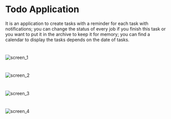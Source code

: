 # Todo Application

It is an application to create tasks with a reminder for each task with notifications; you can change the status of every job if you finish this task or you want to put it in the archive to keep it for memory; you can find a calendar to display the tasks depends on the date of tasks.

#

![screen_1](https://user-images.githubusercontent.com/52718382/229699790-8e88ae5d-c0f8-4f47-b1e7-8fb1d470717d.png)

#

![screen_2](https://user-images.githubusercontent.com/52718382/229699858-7569fe4b-4063-4083-be47-cdda0ad08d6f.png)

#

![screen_3](https://user-images.githubusercontent.com/52718382/229699875-f53a0bc9-28a1-4d89-9d33-d64c20aee235.png)

#

![screen_4](https://user-images.githubusercontent.com/52718382/229699881-8fc24013-c6b7-4b65-a777-2fd32ffc6d8d.png)

#

